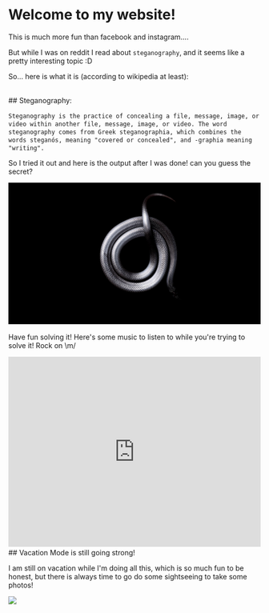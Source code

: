 # Welcome to my website!


This is much more fun than facebook and instagram....

But while I was on reddit I read about `steganography`, and it seems like a pretty interesting topic :D

So... here is what it is (according to wikipedia at least):

<br/>
## Steganography:

```
Steganography is the practice of concealing a file, message, image, or video within another file, message, image, or video. The word steganography comes from Greek steganographia, which combines the words steganós, meaning "covered or concealed", and -graphia meaning "writing".
```

So I tried it out and here is the output after I was done! can you guess the secret?

![](assets/stego.jpg)

Have fun solving it! Here's some music to listen to while you're trying to solve it! Rock on \m/

<iframe src="https://open.spotify.com/embed/playlist/45Y6fyltLz8KKvD2XHXw4j" width="100%" height="380" frameborder="0" allowtransparency="true" allow="encrypted-media"></iframe>

<br/>
## Vacation Mode is still going strong!

I am still on vacation while I'm doing all this, which is so much fun to be honest, but there is always time to go do some sightseeing to take some photos!


![](assets/index-bbf7c6d7.jpg)
